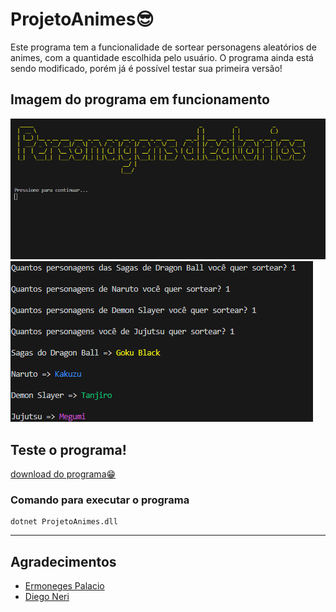 # ProjetoAnimes😎

Este programa tem a funcionalidade de sortear personagens aleatórios de animes, com a quantidade escolhida pelo usuário. O programa ainda está sendo modificado, porém já é possível testar sua primeira versão!

## Imagem do programa em funcionamento

![início do programa](imagemprograma.png)
![funcionalidade](imagemfuncionamento.png)


## Teste o programa!

[download do programa😁](Programaparabaixar/ProjetoAnimes.zip)

### Comando para executar o programa
```
dotnet ProjetoAnimes.dll
```

---
## Agradecimentos

- [Ermoneges Palacio](https://github.com/ermogenes#ermogenes-palacio-)
- [Diego Neri](https://github.com/diegoneri)